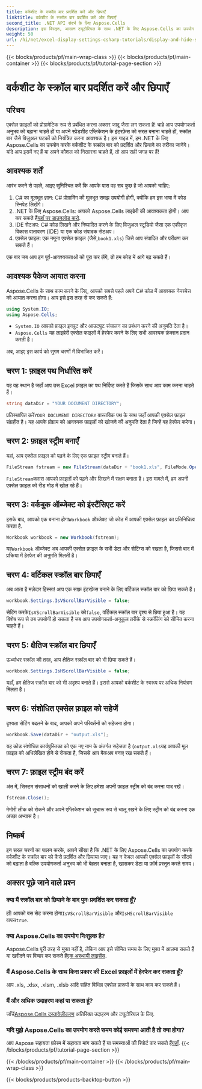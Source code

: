 ```yaml
---
title: वर्कशीट के स्क्रॉल बार प्रदर्शित करें और छिपाएँ
linktitle: वर्कशीट के स्क्रॉल बार प्रदर्शित करें और छिपाएँ
second_title: .NET API संदर्भ के लिए Aspose.Cells
description: इस विस्तृत, आसान ट्यूटोरियल के साथ .NET के लिए Aspose.Cells का उपयोग करके Excel वर्कशीट में स्क्रॉल बार को प्रदर्शित और छिपाने का तरीका जानें।
weight: 50
url: /hi/net/excel-display-settings-csharp-tutorials/display-and-hide-scroll-bars-of-worksheet/
---
```


{{< blocks/products/pf/main-wrap-class >}}
{{< blocks/products/pf/main-container >}}
{{< blocks/products/pf/tutorial-page-section >}}

# वर्कशीट के स्क्रॉल बार प्रदर्शित करें और छिपाएँ

## परिचय

एक्सेल फ़ाइलों को प्रोग्रामेटिक रूप से प्रबंधित करना अक्सर जादू जैसा लग सकता है! चाहे आप उपयोगकर्ता अनुभव को बढ़ाना चाहते हों या अपने स्प्रेडशीट एप्लिकेशन के इंटरफ़ेस को सरल बनाना चाहते हों, स्क्रॉल बार जैसे विज़ुअल घटकों को नियंत्रित करना आवश्यक है। इस गाइड में, हम .NET के लिए Aspose.Cells का उपयोग करके वर्कशीट के स्क्रॉल बार को प्रदर्शित और छिपाने का तरीका जानेंगे। यदि आप इसमें नए हैं या अपने कौशल को निखारना चाहते हैं, तो आप सही जगह पर हैं!

## आवश्यक शर्तें

आरंभ करने से पहले, आइए सुनिश्चित करें कि आपके पास वह सब कुछ है जो आपको चाहिए:

1. C# का मूलभूत ज्ञान: C# प्रोग्रामिंग की मूलभूत समझ उपयोगी होगी, क्योंकि हम इस भाषा में कोड स्निपेट लिखेंगे।
2.  .NET के लिए Aspose.Cells: आपको Aspose.Cells लाइब्रेरी की आवश्यकता होगी। आप कर सकते हैं[यहाँ पर डाउनलोड करो](https://releases.aspose.com/cells/net/).
3. IDE सेटअप: C# कोड लिखने और निष्पादित करने के लिए विजुअल स्टूडियो जैसा एक एकीकृत विकास वातावरण (IDE) या एक कोड संपादक सेटअप।
4.  एक्सेल फ़ाइल: एक नमूना एक्सेल फ़ाइल (जैसे,`book1.xls`) जिसे आप संपादित और परीक्षण कर सकते हैं।

एक बार जब आप इन पूर्व-आवश्यकताओं को पूरा कर लेंगे, तो हम कोड में आगे बढ़ सकते हैं।

## आवश्यक पैकेज आयात करना

Aspose.Cells के साथ काम करने के लिए, आपको सबसे पहले अपने C# कोड में आवश्यक नेमस्पेस को आयात करना होगा। आप इसे इस तरह से कर सकते हैं:

```csharp
using System.IO;
using Aspose.Cells;
```

- `System.IO` आपको फ़ाइल इनपुट और आउटपुट संचालन का प्रबंधन करने की अनुमति देता है।
- `Aspose.Cells` यह लाइब्रेरी एक्सेल फाइलों में हेरफेर करने के लिए सभी आवश्यक फ़ंक्शन प्रदान करती है।

अब, आइए इस कार्य को सुगम चरणों में विभाजित करें।

## चरण 1: फ़ाइल पथ निर्धारित करें

यह वह स्थान है जहाँ आप उस Excel फ़ाइल का पथ निर्दिष्ट करते हैं जिसके साथ आप काम करना चाहते हैं।


```csharp
string dataDir = "YOUR DOCUMENT DIRECTORY";
```
  
 प्रतिस्थापित करें`YOUR DOCUMENT DIRECTORY` वास्तविक पथ के साथ जहाँ आपकी एक्सेल फ़ाइल संग्रहीत है। यह आपके प्रोग्राम को आवश्यक फ़ाइलों को खोजने की अनुमति देता है जिन्हें वह हेरफेर करेगा।

## चरण 2: फ़ाइल स्ट्रीम बनाएँ

यहां, आप एक्सेल फ़ाइल को पढ़ने के लिए एक फ़ाइल स्ट्रीम बनाते हैं।


```csharp
FileStream fstream = new FileStream(dataDir + "book1.xls", FileMode.Open);
```
  
`FileStream`क्लास आपको फ़ाइलों को पढ़ने और लिखने में सक्षम बनाता है। इस मामले में, हम अपनी एक्सेल फ़ाइल को रीड मोड में खोल रहे हैं।

## चरण 3: वर्कबुक ऑब्जेक्ट को इंस्टैंसिएट करें

 इसके बाद, आपको एक बनाना होगा`Workbook` ऑब्जेक्ट जो कोड में आपकी एक्सेल फ़ाइल का प्रतिनिधित्व करता है.


```csharp
Workbook workbook = new Workbook(fstream);
```
  
 यह`Workbook` ऑब्जेक्ट अब आपकी एक्सेल फ़ाइल के सभी डेटा और सेटिंग्स को रखता है, जिससे बाद में प्रक्रिया में हेरफेर की अनुमति मिलती है।

## चरण 4: वर्टिकल स्क्रॉल बार छिपाएँ

अब आता है मज़ेदार हिस्सा! आप एक साफ़ इंटरफ़ेस बनाने के लिए वर्टिकल स्क्रॉल बार को छिपा सकते हैं।


```csharp
workbook.Settings.IsVScrollBarVisible = false;
```
  
 सेटिंग करके`IsVScrollBarVisible` को`false`, वर्टिकल स्क्रॉल बार दृश्य से छिपा हुआ है। यह विशेष रूप से तब उपयोगी हो सकता है जब आप उपयोगकर्ता-अनुकूल तरीके से स्क्रॉलिंग को सीमित करना चाहते हैं।

## चरण 5: क्षैतिज स्क्रॉल बार छिपाएँ

ऊर्ध्वाधर स्क्रॉल की तरह, आप क्षैतिज स्क्रॉल बार को भी छिपा सकते हैं।


```csharp
workbook.Settings.IsHScrollBarVisible = false;
```
  
यहाँ, हम क्षैतिज स्क्रॉल बार को भी अदृश्य बनाते हैं। इससे आपको वर्कशीट के स्वरूप पर अधिक नियंत्रण मिलता है।

## चरण 6: संशोधित एक्सेल फ़ाइल को सहेजें

दृश्यता सेटिंग बदलने के बाद, आपको अपने परिवर्तनों को सहेजना होगा। 


```csharp
workbook.Save(dataDir + "output.xls");
```
  
यह कोड संशोधित कार्यपुस्तिका को एक नए नाम के अंतर्गत सहेजता है (`output.xls`यह आपकी मूल फ़ाइल को अधिलेखित होने से रोकता है, जिससे आप बैकअप बनाए रख सकते हैं।

## चरण 7: फ़ाइल स्ट्रीम बंद करें

अंत में, सिस्टम संसाधनों को खाली करने के लिए हमेशा अपनी फ़ाइल स्ट्रीम को बंद करना याद रखें।


```csharp
fstream.Close();
```
  
मेमोरी लीक को रोकने और अपने एप्लिकेशन को सुचारू रूप से चालू रखने के लिए स्ट्रीम को बंद करना एक अच्छा अभ्यास है।

## निष्कर्ष

इन सरल चरणों का पालन करके, आपने सीखा है कि .NET के लिए Aspose.Cells का उपयोग करके वर्कशीट के स्क्रॉल बार को कैसे प्रदर्शित और छिपाया जाए। यह न केवल आपकी एक्सेल फ़ाइलों के सौंदर्य को बढ़ाता है बल्कि उपयोगकर्ता अनुभव को भी बेहतर बनाता है, खासकर डेटा या फ़ॉर्म प्रस्तुत करते समय। 

## अक्सर पूछे जाने वाले प्रश्न

### क्या मैं स्क्रॉल बार को छिपाने के बाद पुनः प्रदर्शित कर सकता हूँ?  
 हाँ! आपको बस सेट करना होगा`IsVScrollBarVisible` और`IsHScrollBarVisible` वापस`true`.

### क्या Aspose.Cells का उपयोग निःशुल्क है?  
 Aspose.Cells पूरी तरह से मुफ़्त नहीं है, लेकिन आप इसे सीमित समय के लिए मुफ़्त में आज़मा सकते हैं या खरीदने पर विचार कर सकते हैं[एक अस्थायी लाइसेंस](https://purchase.aspose.com/temporary-license/).

### मैं Aspose.Cells के साथ किस प्रकार की Excel फ़ाइलों में हेरफेर कर सकता हूँ?  
आप .xls, .xlsx, .xlsm, .xlsb आदि सहित विभिन्न एक्सेल प्रारूपों के साथ काम कर सकते हैं।

### मैं और अधिक उदाहरण कहां पा सकता हूं?  
 जाँचें[Aspose.Cells दस्तावेज़ीकरण](https://reference.aspose.com/cells/net/) अतिरिक्त उदाहरण और ट्यूटोरियल के लिए.

### यदि मुझे Aspose.Cells का उपयोग करते समय कोई समस्या आती है तो क्या होगा?  
आप Aspose सहायता फ़ोरम में सहायता मांग सकते हैं या समस्याओं की रिपोर्ट कर सकते हैं[यहाँ](https://forum.aspose.com/c/cells/9).
{{< /blocks/products/pf/tutorial-page-section >}}

{{< /blocks/products/pf/main-container >}}
{{< /blocks/products/pf/main-wrap-class >}}

{{< blocks/products/products-backtop-button >}}
